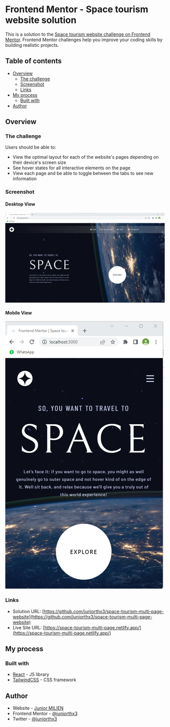 # Frontend Mentor - Space tourism website solution

This is a solution to the [Space tourism website challenge on Frontend Mentor](https://www.frontendmentor.io/challenges/space-tourism-multipage-website-gRWj1URZ3). Frontend Mentor challenges help you improve your coding skills by building realistic projects. 

## Table of contents

- [Overview](#overview)
  - [The challenge](#the-challenge)
  - [Screenshot](#screenshot)
  - [Links](#links)
- [My process](#my-process)
  - [Built with](#built-with)
- [Author](#author)


## Overview

### The challenge

Users should be able to:

- View the optimal layout for each of the website's pages depending on their device's screen size
- See hover states for all interactive elements on the page
- View each page and be able to toggle between the tabs to see new information

### Screenshot

#### Desktop View 
![Desktop View](screenshot-desktop-view.png)

#### Mobile View 
![Mobile View](screenshot-mobile-view.png)

### Links

- Solution URL: [https://github.com/juniorthx3/space-tourism-multi-page-website](https://github.com/juniorthx3/space-tourism-multi-page-website)
- Live Site URL: [https://space-tourism-multi-page.netlify.app/](https://space-tourism-multi-page.netlify.app/)

## My process

### Built with

- [React](https://reactjs.org/) - JS library
- [TailwindCSS](https://tailwindcss.com/) - CSS framework

## Author

- Website - [Junior MILIEN](https://github.com/juniorthx3)
- Frontend Mentor - [@juniorthx3](https://www.frontendmentor.io/profile/juniorthx3)
- Twitter - [@juniorthx3](https://twitter.com/Juniorthx3)

